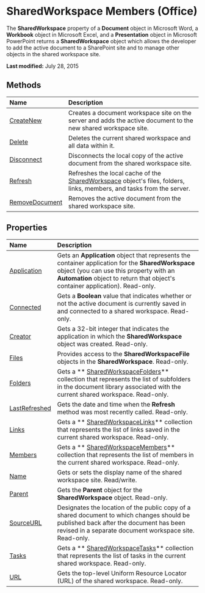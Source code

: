 
# SharedWorkspace Members (Office)
The  **SharedWorkspace** property of a **Document** object in Microsoft Word, a **Workbook** object in Microsoft Excel, and a **Presentation** object in Microsoft PowerPoint returns a **SharedWorkspace** object which allows the developer to add the active document to a SharePoint site and to manage other objects in the shared workspace site.

 **Last modified:** July 28, 2015


## Methods



|**Name**|**Description**|
|:-----|:-----|
| [CreateNew](67fbf788-bca0-f83d-acb5-a756bf0ddfb4.md)|Creates a document workspace site on the server and adds the active document to the new shared workspace site.|
| [Delete](78c6a46a-b1dd-17bd-0059-2e352ef87f51.md)|Deletes the current shared workspace and all data within it.|
| [Disconnect](a742bdc5-4fe1-fa51-bdb9-290fd7179ea7.md)|Disconnects the local copy of the active document from the shared workspace site.|
| [Refresh](62059fb9-b695-78e7-ad44-c3b918c9d423.md)|Refreshes the local cache of the  [SharedWorkspace](7512f0ff-382d-d344-9424-aa10549d14f9.md) object's files, folders, links, members, and tasks from the server.|
| [RemoveDocument](4bfb27d7-6fdd-9350-70d2-9c60d75020eb.md)|Removes the active document from the shared workspace site.|

## Properties



|**Name**|**Description**|
|:-----|:-----|
| [Application](c46726f0-418e-6041-2298-018e3d54e54a.md)|Gets an  **Application** object that represents the container application for the **SharedWorkspace** object (you can use this property with an **Automation** object to return that object's container application). Read-only.|
| [Connected](071502b9-c4f7-45f5-062b-818d5859708e.md)|Gets a  **Boolean** value that indicates whether or not the active document is currently saved in and connected to a shared workspace. Read-only.|
| [Creator](167fdd22-50ab-9b27-f594-27c38d88a4a9.md)|Gets a 32-bit integer that indicates the application in which the  **SharedWorkspace** object was created. Read-only.|
| [Files](e4a2f80e-5cb7-8ff2-3ab7-2b8c2d9d3cfb.md)|Provides access to the  **SharedWorkspaceFile** objects in the **SharedWorkspace**. Read-only.|
| [Folders](aaba6357-fff5-f3d2-e7d7-6453183864e3.md)|Gets a  ** [SharedWorkspaceFolders](a9020edc-f199-6bab-75d1-c2bdc2a547d3.md)** collection that represents the list of subfolders in the document library associated with the current shared workspace. Read-only.|
| [LastRefreshed](426c53dd-3f3a-c638-2559-c02f62f374ff.md)|Gets the date and time when the  **Refresh** method was most recently called. Read-only.|
| [Links](7389c657-8028-3914-cb03-5f2f50c448b5.md)|Gets a  ** [SharedWorkspaceLinks](b226b376-9d8c-659a-9551-6341bbebed6f.md)** collection that represents the list of links saved in the current shared workspace. Read-only.|
| [Members](a53cfd41-36ca-73e4-08b2-306569f26979.md)|Gets a  ** [SharedWorkspaceMembers](2d0e6ce0-79ef-3030-b1af-465428314b15.md)** collection that represents the list of members in the current shared workspace. Read-only.|
| [Name](2fec36b5-7455-6a0d-e381-fb21b0361d1e.md)|Gets or sets the display name of the shared workspace site. Read/write.|
| [Parent](52ff2251-8895-4f63-30d2-a4630d6fc2c0.md)|Gets the  **Parent** object for the **SharedWorkspace** object. Read-only.|
| [SourceURL](2c5de79b-ef91-4135-2caf-e05cfd138c82.md)|Designates the location of the public copy of a shared document to which changes should be published back after the document has been revised in a separate document workspace site. Read-only.|
| [Tasks](9f7fa28d-f442-cbec-de7c-9109cc3e6f2e.md)|Gets a  ** [SharedWorkspaceTasks](de26341f-44d1-131e-1dbe-e31f3f68e312.md)** collection that represents the list of tasks in the current shared workspace. Read-only.|
| [URL](e60e6706-d3f3-1a47-2b8a-82c5d52ddac5.md)|Gets the top-level Uniform Resource Locator (URL) of the shared workspace. Read-only.|
